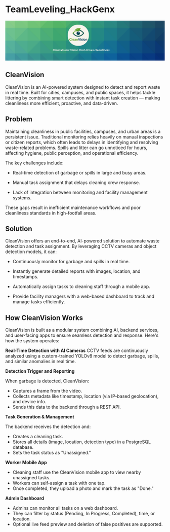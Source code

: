 # TeamLeveling_HackGenx

![cleanvision banner](assets/images/CleanVisionimg.png)

## CleanVision

CleanVision is an AI-powered system designed to detect and report waste in real time. Built for cities, campuses, and public spaces, it helps tackle littering by combining smart detection with instant task creation — making cleanliness more efficient, proactive, and data-driven.

## Problem

Maintaining cleanliness in public facilities, campuses, and urban areas is a persistent issue. Traditional monitoring relies heavily on manual inspections or citizen reports, which often leads to delays in identifying and resolving waste-related problems. Spills and litter can go unnoticed for hours, affecting hygiene, public perception, and operational efficiency.

The key challenges include:

 - Real-time detection of garbage or spills in large and busy areas.

 - Manual task assignment that delays cleaning crew response.

 - Lack of integration between monitoring and facility management systems.


These gaps result in inefficient maintenance workflows and poor cleanliness standards in high-footfall areas.

## Solution


CleanVision offers an end-to-end, AI-powered solution to automate waste detection and task assignment. By leveraging CCTV cameras and object detection models, it can:

 - Continuously monitor for garbage and spills in real time.

 - Instantly generate detailed reports with images, location, and timestamps.

 - Automatically assign tasks to cleaning staff through a mobile app.

 - Provide facility managers with a web-based dashboard to track and manage tasks efficiently.

## How CleanVision Works

CleanVision is built as a modular system combining AI, backend services, and user-facing apps to ensure seamless detection and response. Here's how the system operates:

**Real-Time Detection with AI Cameras**
CCTV feeds are continuously analyzed using a custom-trained YOLOv8 model to detect garbage, spills, and similar anomalies in real time.


**Detection Trigger and Reporting**

When garbage is detected, CleanVision:
 - Captures a frame from the video.
 - Collects metadata like timestamp, location (via IP-based geolocation), and device info.
 - Sends this data to the backend through a REST API.



**Task Generation & Management**

The backend receives the detection and:
 - Creates a cleaning task.
 - Stores all details (image, location, detection type) in a PostgreSQL database.
 - Sets the task status as "Unassigned."



**Worker Mobile App**

 - Cleaning staff use the CleanVision mobile app to view nearby unassigned tasks.
 - Workers can self-assign a task with one tap.
 - Once completed, they upload a photo and mark the task as "Done."



**Admin Dashboard**

 - Admins can monitor all tasks on a web dashboard.
 - They can filter by status (Pending, In Progress, Completed), time, or location.
 - Optional live feed preview and deletion of false positives are supported.
